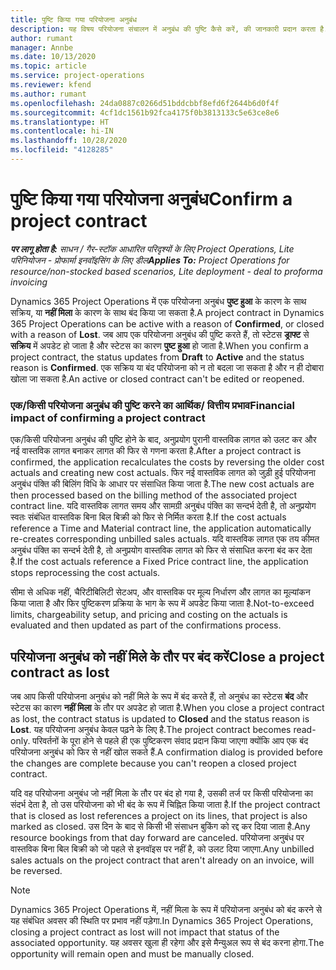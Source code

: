 ```yaml
---
title: पुष्टि किया गया परियोजना अनुबंध
description: यह विषय परियोजना संचालन में अनुबंध की पुष्टि कैसे करें, की जानकारी प्रदान करता है.
author: rumant
manager: Annbe
ms.date: 10/13/2020
ms.topic: article
ms.service: project-operations
ms.reviewer: kfend
ms.author: rumant
ms.openlocfilehash: 24da0887c0266d51bddcbbf8efd6f2644b6d0f4f
ms.sourcegitcommit: 4cf1dc1561b92fca4175f0b3813133c5e63ce8e6
ms.translationtype: HT
ms.contentlocale: hi-IN
ms.lasthandoff: 10/28/2020
ms.locfileid: "4128285"
---
```

# <a name="confirm-a-project-contract"></a><span data-ttu-id="929c2-103">पुष्टि किया गया परियोजना अनुबंध</span><span class="sxs-lookup"><span data-stu-id="929c2-103">Confirm a project contract</span></span>

<span data-ttu-id="929c2-104">_**पर लागू होता है:** साधन / गैर-स्टॉक आधारित परिदृश्यों के लिए Project Operations, Lite परिनियोजन - प्रोफार्मा इनवॉइसिंग के लिए डील_</span><span class="sxs-lookup"><span data-stu-id="929c2-104">_**Applies To:** Project Operations for resource/non-stocked based scenarios, Lite deployment - deal to proforma invoicing_</span></span>

<span data-ttu-id="929c2-105">Dynamics 365 Project Operations में एक परियोजना अनुबंध **पुष्ट हुआ** के कारण के साथ सक्रिय, या **नहीं मिला** के कारण के साथ बंद किया जा सकता है.</span><span class="sxs-lookup"><span data-stu-id="929c2-105">A project contract in Dynamics 365 Project Operations can be active with a reason of **Confirmed**, or closed with a reason of **Lost**.</span></span> <span data-ttu-id="929c2-106">जब आप एक परियोजना अनुबंध की पुष्टि करते हैं, तो स्टेटस **ड्राफ्ट** से **सक्रिय** में अपडेट हो जाता है और स्टेटस का कारण **पुष्ट हुआ** हो जाता है.</span><span class="sxs-lookup"><span data-stu-id="929c2-106">When you confirm a project contract, the status updates from **Draft** to **Active** and the status reason is **Confirmed**.</span></span> <span data-ttu-id="929c2-107">एक सक्रिय या बंद परियोजना को न तो बदला जा सकता है और न ही दोबारा खोला जा सकता है.</span><span class="sxs-lookup"><span data-stu-id="929c2-107">An active or closed contract can't be edited or reopened.</span></span> 

### <a name="financial-impact-of-confirming-a-project-contract"></a><span data-ttu-id="929c2-108">एक/किसी परियोजना अनुबंध की पुष्टि करने का आर्थिक/ वित्तीय प्रभाव</span><span class="sxs-lookup"><span data-stu-id="929c2-108">Financial impact of confirming a project contract</span></span>

<span data-ttu-id="929c2-109">एक/किसी परियोजना अनुबंध की पुष्टि होने के बाद, अनुप्रयोग पुरानी वास्तविक लागत को उलट कर और नई वास्तविक लागत बनाकर लागत की फिर से गणना करता है.</span><span class="sxs-lookup"><span data-stu-id="929c2-109">After a project contract is confirmed, the application recalculates the costs by reversing the older cost actuals and creating new cost actuals.</span></span> <span data-ttu-id="929c2-110">फिर नई वास्तविक लागत को जुड़ी हुई परियोजना अनुबंध पंक्ति की बिलिंग विधि के आधार पर संसाधित किया जाता है.</span><span class="sxs-lookup"><span data-stu-id="929c2-110">The new cost actuals are then processed based on the billing method of the associated project contract line.</span></span> <span data-ttu-id="929c2-111">यदि वास्तविक लागत समय और सामग्री अनुबंध पंक्ति का सन्दर्भ देती है, तो अनुप्रयोग स्वतः संबंधित वास्तविक बिना बिल बिक्री को फिर से निर्मित करता है.</span><span class="sxs-lookup"><span data-stu-id="929c2-111">If the cost actuals reference a Time and Material contract line, the application automatically re-creates corresponding unbilled sales actuals.</span></span> <span data-ttu-id="929c2-112">यदि वास्तविक लागत एक तय कीमत अनुबंध पंक्ति का सन्दर्भ देती है, तो अनुप्रयोग वास्तविक लागत को फिर से संसाधित करना बंद कर देता है.</span><span class="sxs-lookup"><span data-stu-id="929c2-112">If the cost actuals reference a Fixed Price contract line, the application stops reprocessing the cost actuals.</span></span>

<span data-ttu-id="929c2-113">सीमा से अधिक नहीं, चैरिटीबिलिटी सेटअप, और वास्तविक पर मूल्य निर्धारण और लागत का मूल्यांकन किया जाता है और फिर पुष्टिकरण प्रक्रिया के भाग के रूप में अपडेट किया जाता है.</span><span class="sxs-lookup"><span data-stu-id="929c2-113">Not-to-exceed limits, chargeability setup, and pricing and costing on the actuals is evaluated and then updated as part of the confirmations process.</span></span>

## <a name="close-a-project-contract-as-lost"></a><span data-ttu-id="929c2-114">परियोजना अनुबंध को नहीं मिले के तौर पर बंद करें</span><span class="sxs-lookup"><span data-stu-id="929c2-114">Close a project contract as lost</span></span>

<span data-ttu-id="929c2-115">जब आप किसी परियोजना अनुबंध को नहीं मिले के रूप में बंद करते हैं, तो अनुबंध का स्टेटस **बंद** और स्टेटस का कारण **नहीं मिला** के तौर पर अपडेट हो जाता है.</span><span class="sxs-lookup"><span data-stu-id="929c2-115">When you close a project contract as lost, the contract status is updated to **Closed** and the status reason is **Lost**.</span></span> <span data-ttu-id="929c2-116">यह परियोजना अनुबंध केवल पढ़ने के लिए है.</span><span class="sxs-lookup"><span data-stu-id="929c2-116">The project contract becomes read-only.</span></span> <span data-ttu-id="929c2-117">परिवर्तनों के पूरा होने से पहले ही एक पुष्टिकरण संवाद प्रदान किया जाएगा क्योंकि आप एक बंद परियोजना अनुबंध को फिर से नहीं खोल सकते हैं.</span><span class="sxs-lookup"><span data-stu-id="929c2-117">A confirmation dialog is provided before the changes are complete because you can't reopen a closed project contract.</span></span>

<span data-ttu-id="929c2-118">यदि वह परियोजना अनुबंध जो नहीं मिला के तौर पर बंद हो गया है, उसकी तर्ज पर किसी परियोजना का संदर्भ देता है, तो उस परियोजना को भी बंद के रूप में चिह्नित किया जाता है.</span><span class="sxs-lookup"><span data-stu-id="929c2-118">If the project contract that is closed as lost references a project on its lines, that project is also marked as closed.</span></span> <span data-ttu-id="929c2-119">उस दिन के बाद से किसी भी संसाधन बुकिंग को रद्द कर दिया जाता है.</span><span class="sxs-lookup"><span data-stu-id="929c2-119">Any resource bookings from that day forward are canceled.</span></span> <span data-ttu-id="929c2-120">परियोजना अनुबंध पर वास्तविक बिना बिल बिक्री को जो पहले से इनवॉइस पर नहीं है, को उलट दिया जाएगा.</span><span class="sxs-lookup"><span data-stu-id="929c2-120">Any unbilled sales actuals on the project contract that aren't already on an invoice, will be reversed.</span></span>

> [!NOTE]
> <span data-ttu-id="929c2-121">Dynamics 365 Project Operations में, नहीं मिला के रूप में परियोजना अनुबंध को बंद करने से यह संबंधित अवसर की स्थिति पर प्रभाव नहीं पड़ेगा.</span><span class="sxs-lookup"><span data-stu-id="929c2-121">In Dynamics 365 Project Operations, closing a project contract as lost will not impact that status of the associated opportunity.</span></span> <span data-ttu-id="929c2-122">यह अवसर खुला ही रहेगा और इसे मैन्युअल रूप से बंद करना होगा.</span><span class="sxs-lookup"><span data-stu-id="929c2-122">The opportunity will remain open and must be manually closed.</span></span>
